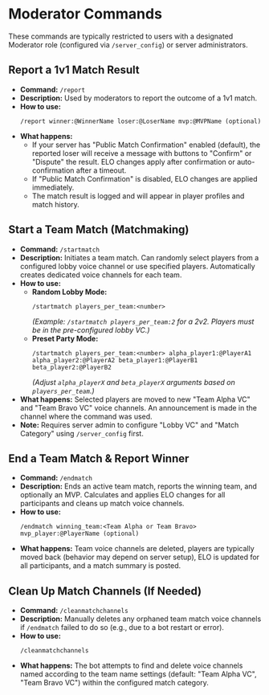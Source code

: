 # Moderator Commands

These commands are typically restricted to users with a designated Moderator role (configured via `/server_config`) or server administrators.

## Report a 1v1 Match Result

*   **Command:** `/report`
*   **Description:** Used by moderators to report the outcome of a 1v1 match.
*   **How to use:**
    ```discord
    /report winner:@WinnerName loser:@LoserName mvp:@MVPName (optional)
    ```
*   **What happens:**
    *   If your server has "Public Match Confirmation" enabled (default), the reported loser will receive a message with buttons to "Confirm" or "Dispute" the result. ELO changes apply after confirmation or auto-confirmation after a timeout.
    *   If "Public Match Confirmation" is disabled, ELO changes are applied immediately.
    *   The match result is logged and will appear in player profiles and match history.

## Start a Team Match (Matchmaking)

*   **Command:** `/startmatch`
*   **Description:** Initiates a team match. Can randomly select players from a configured lobby voice channel or use specified players. Automatically creates dedicated voice channels for each team.
*   **How to use:**
    *   **Random Lobby Mode:**
        ```discord
        /startmatch players_per_team:<number> 
        ```
        *(Example: `/startmatch players_per_team:2` for a 2v2. Players must be in the pre-configured lobby VC.)*
    *   **Preset Party Mode:**
        ```discord
        /startmatch players_per_team:<number> alpha_player1:@PlayerA1 alpha_player2:@PlayerA2 beta_player1:@PlayerB1 beta_player2:@PlayerB2
        ```
        *(Adjust `alpha_playerX` and `beta_playerX` arguments based on `players_per_team`.)*
*   **What happens:** Selected players are moved to new "Team Alpha VC" and "Team Bravo VC" voice channels. An announcement is made in the channel where the command was used.
*   **Note:** Requires server admin to configure "Lobby VC" and "Match Category" using `/server_config` first.

## End a Team Match & Report Winner

*   **Command:** `/endmatch`
*   **Description:** Ends an active team match, reports the winning team, and optionally an MVP. Calculates and applies ELO changes for all participants and cleans up match voice channels.
*   **How to use:**
    ```discord
    /endmatch winning_team:<Team Alpha or Team Bravo> mvp_player:@PlayerName (optional)
    ```
*   **What happens:** Team voice channels are deleted, players are typically moved back (behavior may depend on server setup), ELO is updated for all participants, and a match summary is posted.

## Clean Up Match Channels (If Needed)

*   **Command:** `/cleanmatchchannels`
*   **Description:** Manually deletes any orphaned team match voice channels if `/endmatch` failed to do so (e.g., due to a bot restart or error).
*   **How to use:**
    ```discord
    /cleanmatchchannels
    ```
*   **What happens:** The bot attempts to find and delete voice channels named according to the team name settings (default: "Team Alpha VC", "Team Bravo VC") within the configured match category.